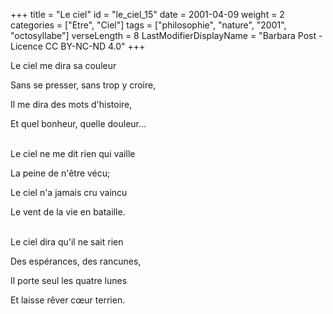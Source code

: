 +++
title = "Le ciel"
id = "le_ciel_15"
date = 2001-04-09
weight = 2
categories = ["Etre", "Ciel"]
tags = ["philosophie", "nature", "2001", "octosyllabe"]
verseLength = 8
LastModifierDisplayName = "Barbara Post - Licence CC BY-NC-ND 4.0"
+++

Le ciel me dira sa couleur

Sans se presser, sans trop y croire,

Il me dira des mots d'histoire,

Et quel bonheur, quelle douleur...

 \
Le ciel ne me dit rien qui vaille

La peine de n'être vécu;

Le ciel n'a jamais cru vaincu

Le vent de la vie en bataille.

 \
Le ciel dira qu'il ne sait rien

Des espérances, des rancunes,

Il porte seul les quatre lunes

Et laisse rêver cœur terrien.
